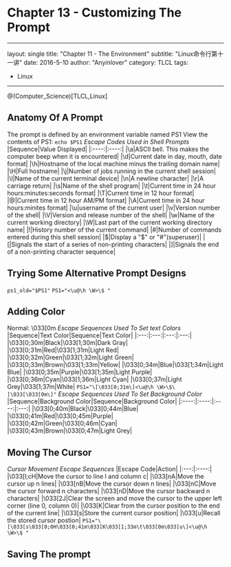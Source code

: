 # Chapter 13 - Customizing The Prompt
---
layout: single
title: "Chapter 11 - The Environment"
subtitle: "Linux命令行第十一讲"
date: 2016-5-10
author: "Anyinlover"
category: TLCL
tags:
  - Linux
---
@(Computer_Science)[TLCL,Linux]
## Anatomy Of A Prompt
The prompt is defined by an environment variable named PS1
View the contents of PS1:
`echo $PS1`
*Escape Codes Used in Shell Prompts*
|Sequence|Value Displayed|
|:----:|:----:|
|\a|ASCII bell. This makes the computer beep when it is encountered|
|\d|Current date in day, mouth, date format|
|\h|Hostname of the local machine minus the trailing domain name|
|\H|Full hostname|
|\j|Number of jobs running in the current shell session|
|\l|Name of the current terminal device|
|\n|A newline character|
|\r|A carriage return|
|\s|Name of the shell program|
|\t|Current time in 24 hour hours:minutes:seconds format|
|\T|Current time in 12 hour format|
|\@|Current time in 12 hour AM/PM format|
|\A|Current time in 24 hour hours:minites format|
|\u|username of the current user|
|\v|Version number of the shell|
|\V|Version and release number of the shell|
|\w|Name of the current working directory|
|\W|Last part of the current working directory name|
|\!|History number of the current command|
|\#|Number of commands entered during this shell session|
|\$|Display a "$" or "#"(superuser)|
|\[|Signals the start of a series of non-printing characters|
|\]|Signals the end of a non-printing character sequence|
## Trying Some Alternative Prompt Designs
`ps1_old="$PS1"`
`PS1="<\u@\h \W>\$ "`
## Adding Color
Normal: \033[0m
*Escape Sequences Used To Set text Colors*
|Sequence|Text Color|Sequence|Text Color|
|:---:|:---:|:---:|:---:|
|\033[0;30m|Black|\033[1;30m|Dark Gray|
|\033[0;31m|Red|\033[1;31m|Light Red|
|\033[0;32m|Green|\033[1;32m|Light Green|
|\033[0;33m|Brown|\033[1;33m|Yellow|
|\033[0;34m|Blue|\033[1;34m|Light Blue|
|\033[0;35m|Purple|\033[1;35m|Light Purple|
|\033[0;36m|Cyan|\033[1;36m|Light Cyan|
|\033[0;37m|Light Grey|\033[1;37m|White|
`PS1="\[\033[0;31m\]<\u@\h \W>\$\[\033[\033[0m\]"`
*Escape Sequences Used To Set Background Color*
|Sequence|Background Color|Sequence|Background Color|
|:----:|:----:|:----:|:---:|
|\033[0;40m|Black|\033[0;44m|Blue|
|\033[0;41m|Red|\033[0;45m|Purple|
|\033[0;42m|Green|\033[0;46m|Cyan|
|\033[0;43m|Brown|\033[0;47m|Light Grey|
## Moving The Cursor
*Cursor Movement Escape Sequences*
|Escape Code|Action|
|:---:|:----:|
|\033[l;cH|Move the cursor to line l and column c|
|\033[nA|Move the cursor up n lines|
|\033[nB|Move the cursor down n lines|
|\033[nC|Move the cursor forward n characters|
|\033[nD|Move the cursor backward n characters|
|\033[2J|Clear the screen and move the cursor to the upper left corner (line 0, column 0)|
|\033[K|Clear from the cursor position to the end of the current line|
|\033[s|Store the current cursor position|
|\033[u|Recall the stored cursor postion|
`PS1="\[\033[s\033[0;0H\033[0;41m\033[K\033[1;33m\t\033[0m\033[u\]<\u@\h \W>\$ "`
## Saving The prompt
